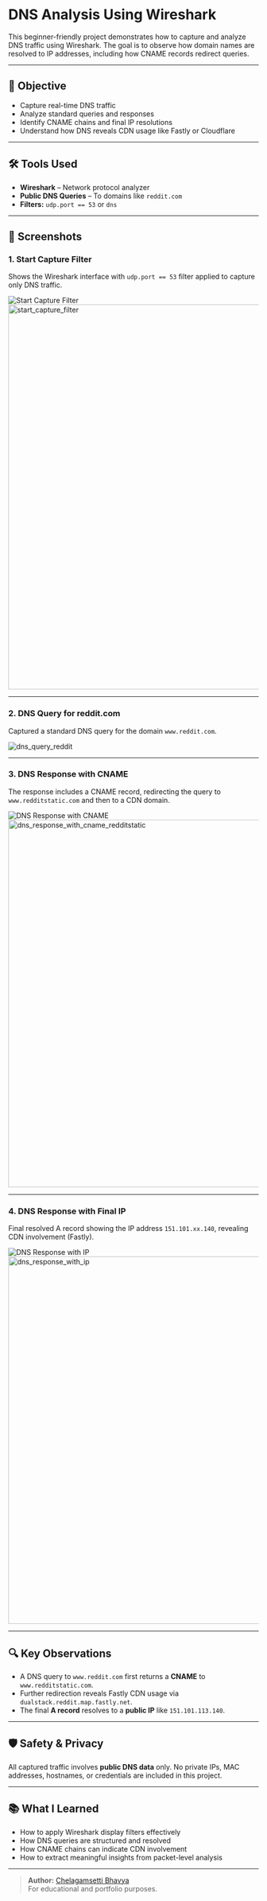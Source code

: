 # DNS Analysis Using Wireshark

This beginner-friendly project demonstrates how to capture and analyze DNS traffic using Wireshark. The goal is to observe how domain names are resolved to IP addresses, including how CNAME records redirect queries.

---

## 📌 Objective

- Capture real-time DNS traffic
- Analyze standard queries and responses
- Identify CNAME chains and final IP resolutions
- Understand how DNS reveals CDN usage like Fastly or Cloudflare

---

## 🛠️ Tools Used

- **Wireshark** – Network protocol analyzer  
- **Public DNS Queries** – To domains like `reddit.com`  
- **Filters:** `udp.port == 53` or `dns`

---

## 📸 Screenshots

### 1. Start Capture Filter
Shows the Wireshark interface with `udp.port == 53` filter applied to capture only DNS traffic.

![Start Capture Filter](screenshots/start_capture_filter.png)<img width="774" alt="start_capture_filter" src="https://github.com/user-attachments/assets/339e4d90-9697-4fcd-9c0c-b70e8843a02a" />

---

### 2. DNS Query for reddit.com
Captured a standard DNS query for the domain `www.reddit.com`.

![dns_query_reddit](https://github.com/user-attachments/assets/d4af6a5c-6856-48c5-8ea4-42d036b1ad81)


---

### 3. DNS Response with CNAME
The response includes a CNAME record, redirecting the query to `www.redditstatic.com` and then to a CDN domain.

![DNS Response with CNAME](screenshots/dns_response_with_cname_redditstatic.png)<img width="739" alt="dns_response_with_cname_redditstatic" src="https://github.com/user-attachments/assets/7b9746d3-c0a0-4ab2-b342-d7f16397bd8c" />

---

### 4. DNS Response with Final IP
Final resolved A record showing the IP address `151.101.xx.140`, revealing CDN involvement (Fastly).

![DNS Response with IP](screenshots/dns_response_with_ip.png)<img width="739" alt="dns_response_with_ip" src="https://github.com/user-attachments/assets/62a704c3-4ba3-4804-bdfd-d55fa21fa9f4" />

---

## 🔍 Key Observations

- A DNS query to `www.reddit.com` first returns a **CNAME** to `www.redditstatic.com`.
- Further redirection reveals Fastly CDN usage via `dualstack.reddit.map.fastly.net`.
- The final **A record** resolves to a **public IP** like `151.101.113.140`.

---

## 🛡️ Safety & Privacy

All captured traffic involves **public DNS data** only. No private IPs, MAC addresses, hostnames, or credentials are included in this project.

---

## 📚 What I Learned

- How to apply Wireshark display filters effectively
- How DNS queries are structured and resolved
- How CNAME chains can indicate CDN involvement
- How to extract meaningful insights from packet-level analysis

---

> **Author:** [Chelagamsetti Bhavya](https://github.com/bhavya-chelagamsetti)  
> For educational and portfolio purposes.
